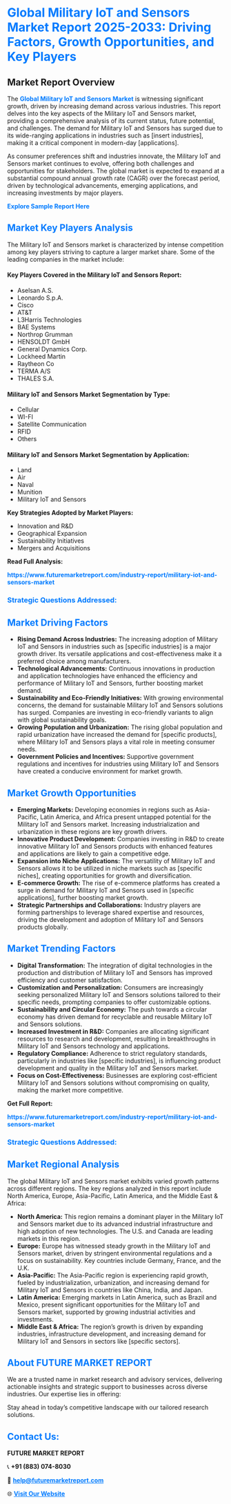 <h1 style="color: #007BFF;">Global Military IoT and Sensors Market Report 2025-2033: Driving Factors, Growth Opportunities, and Key Players</h1>

<section id="overview">
<h2>Market Report Overview</h2>
<p>The <a href="https://www.futuremarketreport.com/industry-report/military-iot-and-sensors-market" style="color: #007BFF; text-decoration: none;"><strong>Global Military IoT and Sensors Market</strong></a> is witnessing significant growth, driven by increasing demand across various industries. This report delves into the key aspects of the Military IoT and Sensors market, providing a comprehensive analysis of its current status, future potential, and challenges. The demand for Military IoT and Sensors has surged due to its wide-ranging applications in industries such as [insert industries], making it a critical component in modern-day [applications].</p>
<p>As consumer preferences shift and industries innovate, the Military IoT and Sensors market continues to evolve, offering both challenges and opportunities for stakeholders. The global market is expected to expand at a substantial compound annual growth rate (CAGR) over the forecast period, driven by technological advancements, emerging applications, and increasing investments by major players.</p>
</section>

<section id="overview">
<p><a href="https://www.futuremarketreport.com/request-sample/reportId=120356" style="color: #007BFF; text-decoration: none;"><strong>Explore Sample Report Here</strong></a></p>
</section>

<section id="key-players">
<h2 style="color: #007BFF;">Market Key Players Analysis</h2>
<p>The Military IoT and Sensors market is characterized by intense competition among key players striving to capture a larger market share. Some of the leading companies in the market include:</p>
<h4>Key Players Covered in the Military IoT and Sensors Report:</h4>
<ul><li>Aselsan A.S.</li><li>Leonardo S.p.A.</li><li>Cisco</li><li>AT&amp;T</li><li>L3Harris Technologies</li><li>BAE Systems</li><li>Northrop Grumman</li><li>HENSOLDT GmbH</li><li>General Dynamics Corp.</li><li>Lockheed Martin</li><li>Raytheon Co</li><li>TERMA A/S</li><li>THALES S.A.</li></ul>
<h4>Military IoT and Sensors Market Segmentation by Type:</h4>
<ul><li>Cellular</li><li>WI-FI</li><li>Satellite Communication</li><li>RFID</li><li>Others</li></ul>

<h4>Military IoT and Sensors Market Segmentation by Application:</h4>
<ul><li>Land</li><li>Air</li><li>Naval</li><li>Munition</li><li>Military IoT and Sensors</li></ul>
<p><strong>Key Strategies Adopted by Market Players:</strong></p>
<ul>
<li>Innovation and R&D</li>
<li>Geographical Expansion</li>
<li>Sustainability Initiatives</li>
<li>Mergers and Acquisitions</li>
</ul>
</section>

<section>
<p><strong>Read Full Analysis: </strong></p><a href="https://www.futuremarketreport.com/industry-report/military-iot-and-sensors-market" style="color: #007BFF; text-decoration: none;"><strong>https://www.futuremarketreport.com/industry-report/military-iot-and-sensors-market</strong></a>
<h3 style="color: #007BFF;">Strategic Questions Addressed:</h3>
</section>

<section id="driving-factors">
<h2 style="color: #007BFF;">Market Driving Factors</h2>
<ul>
<li><strong>Rising Demand Across Industries:</strong> The increasing adoption of Military IoT and Sensors in industries such as [specific industries] is a major growth driver. Its versatile applications and cost-effectiveness make it a preferred choice among manufacturers.</li>
<li><strong>Technological Advancements:</strong> Continuous innovations in production and application technologies have enhanced the efficiency and performance of Military IoT and Sensors, further boosting market demand.</li>
<li><strong>Sustainability and Eco-Friendly Initiatives:</strong> With growing environmental concerns, the demand for sustainable Military IoT and Sensors solutions has surged. Companies are investing in eco-friendly variants to align with global sustainability goals.</li>
<li><strong>Growing Population and Urbanization:</strong> The rising global population and rapid urbanization have increased the demand for [specific products], where Military IoT and Sensors plays a vital role in meeting consumer needs.</li>
<li><strong>Government Policies and Incentives:</strong> Supportive government regulations and incentives for industries using Military IoT and Sensors have created a conducive environment for market growth.</li>
</ul>
</section>

<section id="growth-opportunities">
<h2 style="color: #007BFF;">Market Growth Opportunities</h2>
<ul>
<li><strong>Emerging Markets:</strong> Developing economies in regions such as Asia-Pacific, Latin America, and Africa present untapped potential for the Military IoT and Sensors market. Increasing industrialization and urbanization in these regions are key growth drivers.</li>
<li><strong>Innovative Product Development:</strong> Companies investing in R&D to create innovative Military IoT and Sensors products with enhanced features and applications are likely to gain a competitive edge.</li>
<li><strong>Expansion into Niche Applications:</strong> The versatility of Military IoT and Sensors allows it to be utilized in niche markets such as [specific niches], creating opportunities for growth and diversification.</li>
<li><strong>E-commerce Growth:</strong> The rise of e-commerce platforms has created a surge in demand for Military IoT and Sensors used in [specific applications], further boosting market growth.</li>
<li><strong>Strategic Partnerships and Collaborations:</strong> Industry players are forming partnerships to leverage shared expertise and resources, driving the development and adoption of Military IoT and Sensors products globally.</li>
</ul>
</section>

<section id="trending-factors">
<h2 style="color: #007BFF;">Market Trending Factors</h2>
<ul>
<li><strong>Digital Transformation:</strong> The integration of digital technologies in the production and distribution of Military IoT and Sensors has improved efficiency and customer satisfaction.</li>
<li><strong>Customization and Personalization:</strong> Consumers are increasingly seeking personalized Military IoT and Sensors solutions tailored to their specific needs, prompting companies to offer customizable options.</li>
<li><strong>Sustainability and Circular Economy:</strong> The push towards a circular economy has driven demand for recyclable and reusable Military IoT and Sensors solutions.</li>
<li><strong>Increased Investment in R&D:</strong> Companies are allocating significant resources to research and development, resulting in breakthroughs in Military IoT and Sensors technology and applications.</li>
<li><strong>Regulatory Compliance:</strong> Adherence to strict regulatory standards, particularly in industries like [specific industries], is influencing product development and quality in the Military IoT and Sensors market.</li>
<li><strong>Focus on Cost-Effectiveness:</strong> Businesses are exploring cost-efficient Military IoT and Sensors solutions without compromising on quality, making the market more competitive.</li>
</ul>
</section>

<section>
<p><strong>Get Full Report: </strong></p><a href="https://www.futuremarketreport.com/industry-report/military-iot-and-sensors-market" style="color: #007BFF; text-decoration: none;"><strong>https://www.futuremarketreport.com/industry-report/military-iot-and-sensors-market</strong></a>
<h3 style="color: #007BFF;">Strategic Questions Addressed:</h3>
</section>


<section id="regional-analysis">
<h2 style="color: #007BFF;">Market Regional Analysis</h2>
<p>The global Military IoT and Sensors market exhibits varied growth patterns across different regions. The key regions analyzed in this report include North America, Europe, Asia-Pacific, Latin America, and the Middle East & Africa:</p>
<ul>
<li><strong>North America:</strong> This region remains a dominant player in the Military IoT and Sensors market due to its advanced industrial infrastructure and high adoption of new technologies. The U.S. and Canada are leading markets in this region.</li>
<li><strong>Europe:</strong> Europe has witnessed steady growth in the Military IoT and Sensors market, driven by stringent environmental regulations and a focus on sustainability. Key countries include Germany, France, and the U.K.</li>
<li><strong>Asia-Pacific:</strong> The Asia-Pacific region is experiencing rapid growth, fueled by industrialization, urbanization, and increasing demand for Military IoT and Sensors in countries like China, India, and Japan.</li>
<li><strong>Latin America:</strong> Emerging markets in Latin America, such as Brazil and Mexico, present significant opportunities for the Military IoT and Sensors market, supported by growing industrial activities and investments.</li>
<li><strong>Middle East & Africa:</strong> The region’s growth is driven by expanding industries, infrastructure development, and increasing demand for Military IoT and Sensors in sectors like [specific sectors].</li>
</ul>
</section>

<footer>
<h2 style="color: #007BFF;">About FUTURE MARKET REPORT</h2>
<p>We are a trusted name in market research and advisory services, delivering actionable insights and strategic support to businesses across diverse industries. Our expertise lies in offering:</p>

<p>Stay ahead in today’s competitive landscape with our tailored research solutions.</p>

<h2 style="color: #007BFF;">Contact Us:</h2>
<p><strong>FUTURE MARKET REPORT</strong></p>
<p>📞 <strong>+91 (883) 074-8030</strong></p>
<p>📧 <strong><a href="mailto:help@futuremarketreport.com" style="color: #007BFF;">help@futuremarketreport.com</a></strong></p>
<p>🌐 <strong><a href="https://www.futuremarketreport.com/" style="color: #007BFF;">Visit Our Website</a></strong></p>
</footer>